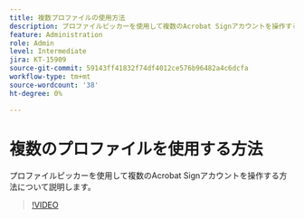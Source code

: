 ```yaml
---
title: 複数プロファイルの使用方法
description: プロファイルピッカーを使用して複数のAcrobat Signアカウントを操作する方法について説明します
feature: Administration
role: Admin
level: Intermediate
jira: KT-15909
source-git-commit: 59143ff41832f74df4012ce576b96482a4c6dcfa
workflow-type: tm+mt
source-wordcount: '38'
ht-degree: 0%

---
```


# 複数のプロファイルを使用する方法

プロファイルピッカーを使用して複数のAcrobat Signアカウントを操作する方法について説明します。

>[!VIDEO](https://video.tv.adobe.com/v/3433377?quality=12&learn=on&hidetitle=true)
